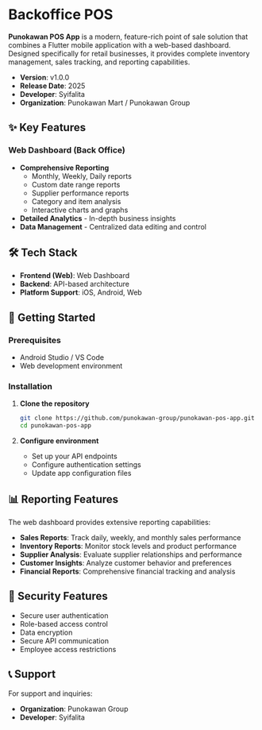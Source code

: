 # Backoffice POS

**Punokawan POS App** is a modern, feature-rich point of sale solution that combines a Flutter mobile application with a web-based dashboard. Designed specifically for retail businesses, it provides complete inventory management, sales tracking, and reporting capabilities.

- **Version**: v1.0.0
- **Release Date**: 2025
- **Developer**: Syifalita
- **Organization**: Punokawan Mart / Punokawan Group

## ✨ Key Features

### Web Dashboard (Back Office)
- **Comprehensive Reporting**
  - Monthly, Weekly, Daily reports
  - Custom date range reports
  - Supplier performance reports
  - Category and item analysis
  - Interactive charts and graphs
- **Detailed Analytics** - In-depth business insights
- **Data Management** - Centralized data editing and control

## 🛠️ Tech Stack

- **Frontend (Web)**: Web Dashboard
- **Backend**: API-based architecture
- **Platform Support**: iOS, Android, Web

## 🚀 Getting Started

### Prerequisites

- Android Studio / VS Code
- Web development environment

### Installation

1. **Clone the repository**
   ```bash
   git clone https://github.com/punokawan-group/punokawan-pos-app.git
   cd punokawan-pos-app
   ```

3. **Configure environment**
   - Set up your API endpoints
   - Configure authentication settings
   - Update app configuration files

## 📊 Reporting Features

The web dashboard provides extensive reporting capabilities:

- **Sales Reports**: Track daily, weekly, and monthly sales performance
- **Inventory Reports**: Monitor stock levels and product performance
- **Supplier Analysis**: Evaluate supplier relationships and performance
- **Customer Insights**: Analyze customer behavior and preferences
- **Financial Reports**: Comprehensive financial tracking and analysis

## 🔐 Security Features

- Secure user authentication
- Role-based access control
- Data encryption
- Secure API communication
- Employee access restrictions

## 📞 Support

For support and inquiries:
- **Organization**: Punokawan Group
- **Developer**: Syifalita
